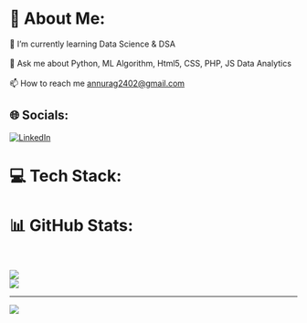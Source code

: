 # 💫 About Me:
🌱 I’m currently learning Data Science & DSA <br><br>💬 Ask me about Python, ML Algorithm, Html5, CSS, PHP, JS Data Analytics<br><br>📫 How to reach me annurag2402@gmail.com<br> 


## 🌐 Socials:
[![LinkedIn](https://img.shields.io/badge/LinkedIn-%230077B5.svg?logo=linkedin&logoColor=white)](https://linkedin.com/in/Annuragsingh) 

# 💻 Tech Stack:

# 📊 GitHub Stats:
<!--[](https://github-readme-stats.vercel.app/api?username=Annurag-24&theme=dark&hide_border=false&include_all_commits=false&count_private=false)--> <br/>
![](https://github-readme-streak-stats.herokuapp.com/?user=Annurag-24&theme=dark&hide_border=false)<br/>
![](https://github-readme-stats.vercel.app/api/top-langs/?username=Annurag-24&theme=dark&hide_border=false&include_all_commits=false&count_private=false&layout=compact)

---
[![](https://visitcount.itsvg.in/api?id=Annurag-24&icon=0&color=0)](https://visitcount.itsvg.in)
